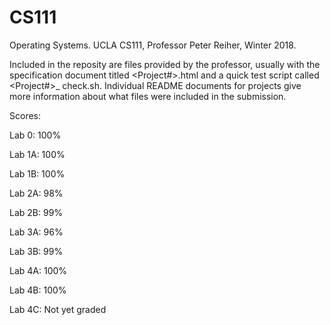 # CS111
Operating Systems. UCLA CS111, Professor Peter Reiher, Winter 2018.

Included in the reposity are files provided by the professor, usually with the
specification document titled <Project#>.html and a quick test script called
<Project#>_ check.sh. Individual README documents for projects give more information
about what files were included in the submission. 

Scores:

Lab 0: 100%

Lab 1A: 100%

Lab 1B: 100%

Lab 2A: 98%

Lab 2B: 99%

Lab 3A: 96%

Lab 3B: 99%

Lab 4A: 100%

Lab 4B: 100%

Lab 4C: Not yet graded
